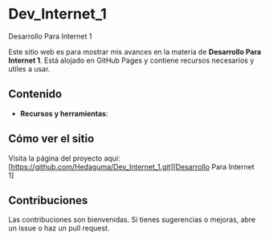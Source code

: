 # Dev_Internet_1
Desarrollo Para Internet 1

Este sitio web es para mostrar mis avances en la materia de **Desarrollo Para Internet 1**. Está alojado en GitHub Pages y contiene recursos necesarios y utiles a usar.

## Contenido
- **Recursos y herramientas**: 

## Cómo ver el sitio
Visita la página del proyecto aquí: [https://github.com/Hedaguma/Dev_Internet_1.git][Desarrollo Para Internet 1]


## Contribuciones
Las contribuciones son bienvenidas. Si tienes sugerencias o mejoras, abre un issue o haz un pull request.
